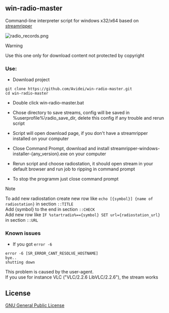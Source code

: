 ## win-radio-master

Command-line interpreter script for windows x32/x64 based on [streamripper](https://github.com/streamripper/streamripper) <br>

![radio_records.png](/img/radio_records)

> [!Warning]
> Use this one only for download content not protected by copyright

### Use:

* Download project
```console
git clone https://github.com/Avidei/win-radio-master.git
cd win-radio-master
```

* Double click win-radio-master.bat

* Chose directory to save streams, config will be saved in %userprofile%\radio_save_dir, delete this config if any trouble and rerun script

* Script will open download page, if you don't have a streamripper installed on your computer

* Close Command Prompt, download and install streamripper-windows-installer-{any_version}.exe on your computer

* Rerun script and choose radiostation, it should open stream in your default browser and run job to ripping in command prompt

* To stop the programm just close command prompt

> [!Note]
> To add new radiostation create new row like `echo [{symbol}] {name of radiostation}` in section `::TITLE`<br>
> Add {symbol} to the end in section `::CHECK`<br>
> Add new row like `IF %startradio%=={symbol} SET url={radiostation_url}` in section `::URL`

### Known issues

* If you got `error -6`

```console
error -6 [SR_ERROR_CANT_RESOLVE_HOSTNAME]
bye..
shutting down
```

This problem is caused by the user-agent. <br>
If you use for instance VLC ("VLC/2.2.6 LibVLC/2.2.6"), the stream works

## License

[GNU General Public License](https://www.gnu.org/licenses/gpl-3.0.html)





